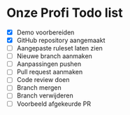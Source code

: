 # Onze Profi Todo list

* [x] Demo voorbereiden
* [x] GitHub repository aangemaakt
* [ ] Aangepaste ruleset laten zien
* [ ] Nieuwe branch aanmaken
* [ ] Aanpassingen pushen
* [ ] Pull request aanmaken
* [ ] Code review doen
* [ ] Branch mergen
* [ ] Branch verwijderen
* [ ] Voorbeeld afgekeurde PR